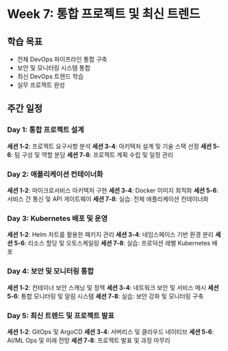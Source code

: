 # Week 7: 통합 프로젝트 및 최신 트렌드

## 학습 목표
- 전체 DevOps 파이프라인 통합 구축
- 보안 및 모니터링 시스템 통합
- 최신 DevOps 트렌드 학습
- 실무 프로젝트 완성

## 주간 일정

### Day 1: 통합 프로젝트 설계
**세션 1-2**: 프로젝트 요구사항 분석
**세션 3-4**: 아키텍처 설계 및 기술 스택 선정
**세션 5-6**: 팀 구성 및 역할 분담
**세션 7-8**: 프로젝트 계획 수립 및 일정 관리

### Day 2: 애플리케이션 컨테이너화
**세션 1-2**: 마이크로서비스 아키텍처 구현
**세션 3-4**: Docker 이미지 최적화
**세션 5-6**: 서비스 간 통신 및 API 게이트웨이
**세션 7-8**: 실습: 전체 애플리케이션 컨테이너화

### Day 3: Kubernetes 배포 및 운영
**세션 1-2**: Helm 차트를 활용한 패키지 관리
**세션 3-4**: 네임스페이스 기반 환경 분리
**세션 5-6**: 리소스 할당 및 오토스케일링
**세션 7-8**: 실습: 프로덕션 레벨 Kubernetes 배포

### Day 4: 보안 및 모니터링 통합
**세션 1-2**: 컨테이너 보안 스캐닝 및 정책
**세션 3-4**: 네트워크 보안 및 서비스 메시
**세션 5-6**: 통합 모니터링 및 알림 시스템
**세션 7-8**: 실습: 보안 강화 및 모니터링 구축

### Day 5: 최신 트렌드 및 프로젝트 발표
**세션 1-2**: GitOps 및 ArgoCD
**세션 3-4**: 서버리스 및 클라우드 네이티브
**세션 5-6**: AI/ML Ops 및 미래 전망
**세션 7-8**: 프로젝트 발표 및 과정 마무리